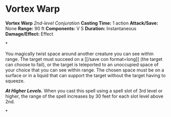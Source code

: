 # Vortex Warp

**Vortex Warp**
_2nd-level Conjuration_
**Casting Time:** 1 action
**Attack/Save:** None
**Range:** 90 ft
**Components:** V S
**Duration:** Instantaneous
**Damage/Effect:** Effect

*<p>You magically twist space around another creature you can see within range. The target must succeed on a [[/save con format=long]] (the target can choose to fail), or the target is teleported to an unoccupied space of your choice that you can see within range. The chosen space must be on a surface or in a liquid that can support the target without the target having to squeeze.

*****At Higher Levels.***** When you cast this spell using a spell slot of 3rd level or higher, the range of the spell increases by 30 feet for each slot level above 2nd.</p>*